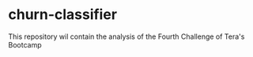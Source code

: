 # churn-classifier
This repository wil contain the analysis of the Fourth Challenge of Tera's Bootcamp
